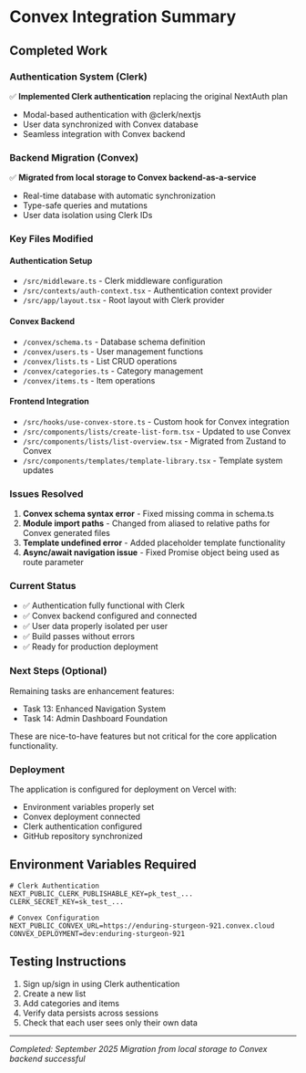 # Convex Integration Summary

## Completed Work

### Authentication System (Clerk)
✅ **Implemented Clerk authentication** replacing the original NextAuth plan
- Modal-based authentication with @clerk/nextjs
- User data synchronized with Convex database
- Seamless integration with Convex backend

### Backend Migration (Convex)
✅ **Migrated from local storage to Convex backend-as-a-service**
- Real-time database with automatic synchronization
- Type-safe queries and mutations
- User data isolation using Clerk IDs

### Key Files Modified

#### Authentication Setup
- `/src/middleware.ts` - Clerk middleware configuration
- `/src/contexts/auth-context.tsx` - Authentication context provider
- `/src/app/layout.tsx` - Root layout with Clerk provider

#### Convex Backend
- `/convex/schema.ts` - Database schema definition
- `/convex/users.ts` - User management functions
- `/convex/lists.ts` - List CRUD operations
- `/convex/categories.ts` - Category management
- `/convex/items.ts` - Item operations

#### Frontend Integration
- `/src/hooks/use-convex-store.ts` - Custom hook for Convex integration
- `/src/components/lists/create-list-form.tsx` - Updated to use Convex
- `/src/components/lists/list-overview.tsx` - Migrated from Zustand to Convex
- `/src/components/templates/template-library.tsx` - Template system updates

### Issues Resolved

1. **Convex schema syntax error** - Fixed missing comma in schema.ts
2. **Module import paths** - Changed from aliased to relative paths for Convex generated files
3. **Template undefined error** - Added placeholder template functionality
4. **Async/await navigation issue** - Fixed Promise object being used as route parameter

### Current Status

- ✅ Authentication fully functional with Clerk
- ✅ Convex backend configured and connected
- ✅ User data properly isolated per user
- ✅ Build passes without errors
- ✅ Ready for production deployment

### Next Steps (Optional)

Remaining tasks are enhancement features:
- Task 13: Enhanced Navigation System
- Task 14: Admin Dashboard Foundation

These are nice-to-have features but not critical for the core application functionality.

### Deployment

The application is configured for deployment on Vercel with:
- Environment variables properly set
- Convex deployment connected
- Clerk authentication configured
- GitHub repository synchronized

## Environment Variables Required

```env
# Clerk Authentication
NEXT_PUBLIC_CLERK_PUBLISHABLE_KEY=pk_test_...
CLERK_SECRET_KEY=sk_test_...

# Convex Configuration
NEXT_PUBLIC_CONVEX_URL=https://enduring-sturgeon-921.convex.cloud
CONVEX_DEPLOYMENT=dev:enduring-sturgeon-921
```

## Testing Instructions

1. Sign up/sign in using Clerk authentication
2. Create a new list
3. Add categories and items
4. Verify data persists across sessions
5. Check that each user sees only their own data

---

*Completed: September 2025*
*Migration from local storage to Convex backend successful*